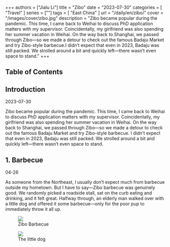 +++
authors = ["Jialu Li"]
title = "Zibo"
date = "2023-07-30"
categories = [
    "Travel"
]
series = [""]
tags = [
    "East China"
]
url = "/daily/en/zibo/"
cover = "/images/cover/zibo.jpg"
description = "Zibo became popular during the pandemic. This time, I came back to Weihai to discuss PhD application matters with my supervisor. Coincidentally, my girlfriend was also spending her summer vacation in Weihai. On the way back to Shanghai, we passed through Zibo—so we made a detour to check out the famous Badaju Market and try Zibo-style barbecue.I didn’t expect that even in 2023, Badaju was still packed. We strolled around a bit and quickly left—there wasn’t even space to stand."
+++
<!DOCTYPE html>
<html lang="en">
<head>
    <meta charset="UTF-8">
    <meta name="viewport" content="width=device-width, initial-scale=1.0">
    <link rel="stylesheet" href="/assets/css/styles.css">
    <script src="/assets/js/toc.js"></script>    
</head>
<body>
    <article>
        <nav>
            <h2>Table of Contents</h2>
            <ul id="toc">
                <!-- TOC items will be dynamically generated here -->
            </ul>
        </nav>
        <section>
            <h2>Introduction</h2>
            <p>2023-07-30</p>
            <p>Zibo became popular during the pandemic. This time, I came back to Weihai to discuss PhD application matters with my supervisor. Coincidentally, my girlfriend was also spending her summer vacation in Weihai. On the way back to Shanghai, we passed through Zibo—so we made a detour to check out the famous Badaju Market and try Zibo-style barbecue.  
            I didn’t expect that even in 2023, Badaju was still packed. We strolled around a bit and quickly left—there wasn’t even space to stand.</p>
        </section>
        <section>
            <h2>1. Barbecue</h2>
            <p>04-26 <i class="fas fa-cloud"></i></p>
            <p>As someone from the Northeast, I usually don’t expect much from barbecue outside my hometown.  
But I have to say—Zibo barbecue was genuinely good.  
We randomly picked a roadside stall, sat on the curb eating and drinking, and it felt great.  
Halfway through, an elderly man walked over with a little dog and offered it some barbecue—only for the poor pup to immediately throw it all up.</p>
            <div class="container">
                <div class="image">
                    <figure>
                        <a data-fancybox="gallery" href="https://cdn.heirenlop.com/daily-record/zibo1.png">
                            <img src="https://cdn.heirenlop.com/daily-record/zibo1.png" loading="lazy">
                        </a>
                        <figcaption>Zibo Barbecue</figcaption>
                    </figure>
                    <figure>
                        <a data-fancybox="gallery" href="https://cdn.heirenlop.com/daily-record/zibo2.png">
                            <img src="https://cdn.heirenlop.com/daily-record/zibo2.png" loading="lazy">
                        </a>
                        <figcaption>The little dog</figcaption>
                    </figure>
                </div>
            </div>
        </section>
    </article>
</body>
</html>
